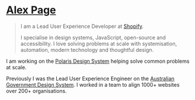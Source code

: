 # [Alex Page](http://alexpage.com.au)
 
> I am a Lead User Experience Developer at [Shopify](https://www.shopify.com).
> 
> I specialise in design systems, JavaScript, open-source and accessibility. I love solving problems at scale with systemisation, automation, modern technology and thoughtful design.

I am working on the [Polaris Design System](https://polaris.shopify.com/) helping solve common problems at scale.

Previously I was the Lead User Experience Engineer on the [Australian Government Design System](https://designsystem.gov.au). I worked in a team to align 1000+ websites over 200+ organisations.
